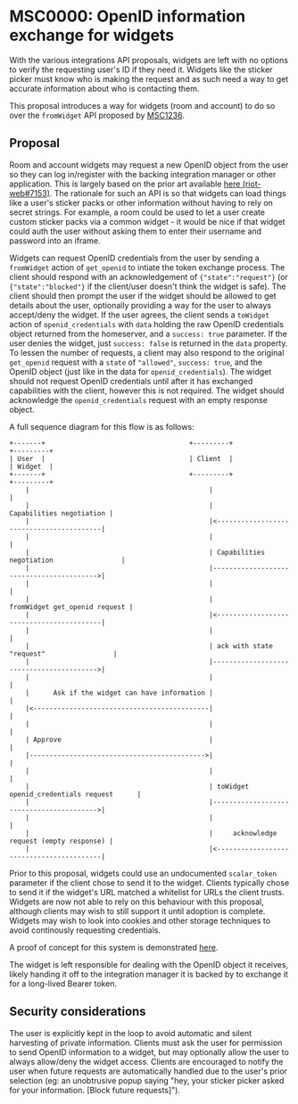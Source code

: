 # MSC0000: OpenID information exchange for widgets

With the various integrations API proposals, widgets are left with no options to verify the
requesting user's ID if they need it. Widgets like the sticker picker must know who is making
the request and as such need a way to get accurate information about who is contacting them.

This proposal introduces a way for widgets (room and account) to do so over the `fromWidget`
API proposed by [MSC1236](https://github.com/matrix-org/matrix-doc/issues/1236).


## Proposal

Room and account widgets may request a new OpenID object from the user so they can log in/register with
the backing integration manager or other application. This is largely based on the prior art available
[here (riot-web#7153)](https://github.com/vector-im/riot-web/issues/7153). The rationale for such an
API is so that widgets can load things like a user's sticker packs or other information without having
to rely on secret strings. For example, a room could be used to let a user create custom sticker packs
via a common widget - it would be nice if that widget could auth the user without asking them to enter
their username and password into an iframe.

Widgets can request OpenID credentials from the user by sending a `fromWidget` action of `get_openid`
to intiate the token exchange process. The client should respond with an acknowledgement of
`{"state":"request"}` (or `{"state":"blocked"}` if the client/user doesn't think the widget is safe).
The client should then prompt the user if the widget should be allowed to get details about the user,
optionally providing a way for the user to always accept/deny the widget. If the user agrees, the
client sends a `toWidget` action of `openid_credentials` with `data` holding the raw OpenID credentials
object returned from the homeserver, and a `success: true` parameter. If the user denies the widget,
just `success: false` is returned in the `data` property. To lessen the number of requests, a client may
also respond to the original `get_openid` request with a `state` of `"allowed"`, `success: true`, and
the OpenID object (just like in the data for `openid_credentials`). The widget should not request OpenID
credentials until after it has exchanged capabilities with the client, however this is not required. The
widget should acknowledge the `openid_credentials` request with an empty response object.

A full sequence diagram for this flow is as follows:

```
+-------+                                    +---------+                                +---------+
| User  |                                    | Client  |                                | Widget  |
+-------+                                    +---------+                                +---------+
    |                                             |                                          |
    |                                             |                 Capabilities negotiation |
    |                                             |<-----------------------------------------|
    |                                             |                                          |
    |                                             | Capabilities negotiation                 |
    |                                             |----------------------------------------->|
    |                                             |                                          |
    |                                             |            fromWidget get_openid request |
    |                                             |<-----------------------------------------|
    |                                             |                                          |
    |                                             | ack with state "request"                 |
    |                                             |----------------------------------------->|
    |                                             |                                          |
    |      Ask if the widget can have information |                                          |
    |<--------------------------------------------|                                          |
    |                                             |                                          |
    | Approve                                     |                                          |
    |-------------------------------------------->|                                          |
    |                                             |                                          |
    |                                             | toWidget openid_credentials request      |
    |                                             |----------------------------------------->|
    |                                             |                                          |
    |                                             |     acknowledge request (empty response) |
    |                                             |<-----------------------------------------|
```

Prior to this proposal, widgets could use an undocumented `scalar_token` parameter if the client chose to
send it to the widget. Clients typically chose to send it if the widget's URL matched a whitelist for URLs
the client trusts. Widgets are now not able to rely on this behaviour with this proposal, although clients
may wish to still support it until adoption is complete. Widgets may wish to look into cookies and other
storage techniques to avoid continously requesting credentials.

A proof of concept for this system is demonstrated [here](https://github.com/matrix-org/matrix-react-sdk/pull/2781).

The widget is left responsible for dealing with the OpenID object it receives, likely handing it off to
the integration manager it is backed by to exchange it for a long-lived Bearer token.

## Security considerations

The user is explicitly kept in the loop to avoid automatic and silent harvesting of private information.
Clients must ask the user for permission to send OpenID information to a widget, but may optionally allow
the user to always allow/deny the widget access. Clients are encouraged to notify the user when future
requests are automatically handled due to the user's prior selection (eg: an unobtrusive popup saying
"hey, your sticker picker asked for your information. [Block future requests]").
